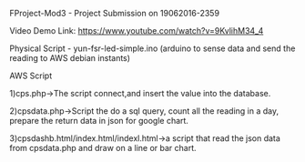 FProject-Mod3 - Project Submission on 19062016-2359

Video Demo Link: https://www.youtube.com/watch?v=9KvlihM34_4

Physical Script - yun-fsr-led-simple.ino (arduino to sense data and send the reading to AWS debian instants)

AWS Script

1)cps.php->The script connect,and insert the value into the database.

2)cpsdata.php->Script the do a sql query, count all the reading in a day, prepare the return data in json for google chart.

3)cpsdashb.html/index.html/indexl.html->a script that read the json data from cpsdata.php and draw on a line or bar chart.
